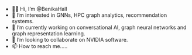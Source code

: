 - 👋🏾 Hi, I’m @BenikaHall
- 👀 I’m interested in GNNs, HPC graph analytics, recommendation systems.
- 🌱 I’m currently working on conversational AI, graph neural networks and graph representation learning.
- 💞️ I’m looking to collaborate on NVIDIA software.
- 📫 How to reach me.....

<!---
BenikaHall/BenikaHall is a ✨ special ✨ repository because its `README.md` (this file) appears on your GitHub profile.
You can click the Preview link to take a look at your changes.
--->
